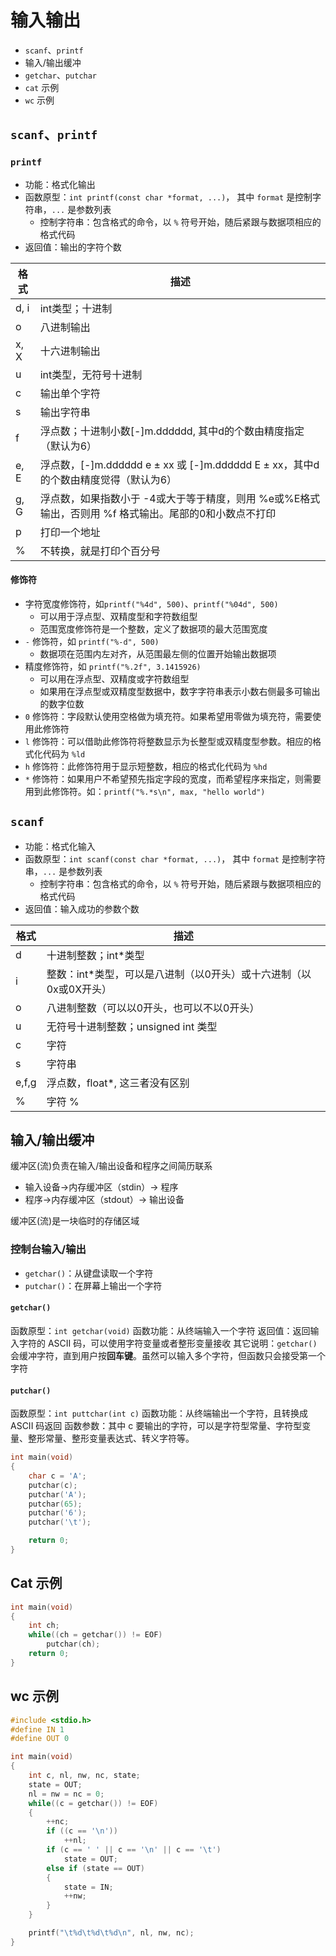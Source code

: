 # 输入输出

* `scanf`、`printf`
* 输入/输出缓冲
* `getchar`、`putchar`
* `cat` 示例
* `wc` 示例

## `scanf`、`printf`

### `printf`

* 功能：格式化输出
* 函数原型：`int printf(const char *format, ...)`，
  其中 `format` 是控制字符串，`...` 是参数列表
  * 控制字符串：包含格式的命令，以 `%` 符号开始，随后紧跟与数据项相应的格式代码
* 返回值：输出的字符个数

|格式|描述|
|--|--|
|d, i|int类型；十进制|
|o|八进制输出|
|x, X|十六进制输出|
|u|int类型，无符号十进制|
|c|输出单个字符|
|s|输出字符串|
|f|浮点数；十进制小数[-]m.dddddd, 其中d的个数由精度指定（默认为6）|
|e, E|浮点数，[-]m.dddddd e ± xx 或 [-]m.dddddd E ± xx，其中d的个数由精度觉得（默认为6）|
|g, G|浮点数，如果指数小于 -4或大于等于精度，则用 %e或%E格式输出，否则用 %f 格式输出。尾部的0和小数点不打印|
|p|打印一个地址|
|%|不转换，就是打印个百分号|

#### 修饰符

* 字符宽度修饰符，如`printf("%4d", 500)`、`printf("%04d", 500)`
  * 可以用于浮点型、双精度型和字符数组型
  * 范围宽度修饰符是一个整数，定义了数据项的最大范围宽度
* `-` 修饰符，如 `printf("%-d", 500)`
  * 数据项在范围内左对齐，从范围最左侧的位置开始输出数据项
* 精度修饰符，如 `printf("%.2f", 3.1415926)`
  * 可以用在浮点型、双精度或字符数组型
  * 如果用在浮点型或双精度型数据中，数字字符串表示小数右侧最多可输出的数字位数
* `0` 修饰符：字段默认使用空格做为填充符。如果希望用零做为填充符，需要使用此修饰符
* `l` 修饰符：可以借助此修饰符将整数显示为长整型或双精度型参数。相应的格式化代码为 `%ld`
* `h` 修饰符：此修饰符用于显示短整数，相应的格式化代码为 `%hd`
* `*` 修饰符：如果用户不希望预先指定字段的宽度，而希望程序来指定，则需要用到此修饰符。如：`printf("%.*s\n", max, "hello world")`

## `scanf`

* 功能：格式化输入
* 函数原型：`int scanf(const char *format, ...)`，
  其中 `format` 是控制字符串，`...` 是参数列表
  * 控制字符串：包含格式的命令，以 `%` 符号开始，随后紧跟与数据项相应的格式代码
* 返回值：输入成功的参数个数

|格式|描述|
|--|--|
|d|十进制整数；int*类型|
|i|整数：int*类型，可以是八进制（以0开头）或十六进制（以0x或0X开头）|
|o|八进制整数（可以以0开头，也可以不以0开头）|
|u|无符号十进制整数；unsigned int 类型|
|c|字符|
|s|字符串|
|e,f,g|浮点数，float*, 这三者没有区别|
|%|字符 % |

## 输入/输出缓冲

缓冲区(流)负责在输入/输出设备和程序之间简历联系

* 输入设备->内存缓冲区（stdin）-> 程序
* 程序->内存缓冲区（stdout）-> 输出设备 

缓冲区(流)是一块临时的存储区域

### 控制台输入/输出

* `getchar()`：从键盘读取一个字符
* `putchar()`：在屏幕上输出一个字符

#### `getchar()`

函数原型：`int getchar(void)`
函数功能：从终端输入一个字符
返回值：返回输入字符的 ASCII 码，可以使用字符变量或者整形变量接收
其它说明：`getchar()`会缓冲字符，直到用户按**回车键**。虽然可以输入多个字符，但函数只会接受第一个字符

#### `putchar()`

函数原型：`int puttchar(int c)`
函数功能：从终端输出一个字符，且转换成 ASCII 码返回
函数参数：其中 c 要输出的字符，可以是字符型常量、字符型变量、整形常量、整形变量表达式、转义字符等。

```c
int main(void)
{
    char c = 'A';
    putchar(c);
    putchar('A');
    putchar(65);
    putchar('6');
    putchar('\t');

    return 0;
}
```

## Cat 示例

```c
int main(void)
{
    int ch;
    while((ch = getchar()) != EOF)
        putchar(ch);
    return 0;
}
```

## wc 示例

```c
#include <stdio.h>
#define IN 1
#define OUT 0

int main(void)
{
    int c, nl, nw, nc, state;
    state = OUT;
    nl = nw = nc = 0;
    while((c = getchar()) != EOF)
    {
        ++nc;
        if ((c == '\n'))
            ++nl;
        if (c == ' ' || c == '\n' || c == '\t')
            state = OUT;
        else if (state == OUT)
        {
            state = IN;
            ++nw;
        }
    }

    printf("\t%d\t%d\t%d\n", nl, nw, nc);
}
```
